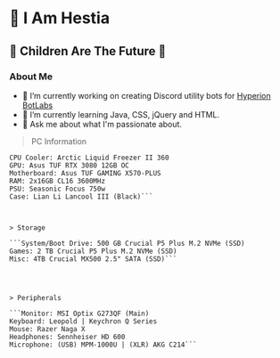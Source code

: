 # 🍷 I Am Hestia
## 🫶 Children Are The Future 🫶

### About Me
- 🔭 I’m currently working on creating Discord utility bots for [Hyperion BotLabs](https://github.com/Hyperion-Bot-Labs)
- 🌱 I’m currently learning Java, CSS, jQuery and HTML.
- 💬 Ask me about what I'm passionate about.

> PC Information

```CPU: AMD Ryzen 7 5800X
CPU Cooler: Arctic Liquid Freezer II 360
GPU: Asus TUF RTX 3080 12GB OC
Motherboard: Asus TUF GAMING X570-PLUS
RAM: 2x16GB CL16 3600MHz
PSU: Seasonic Focus 750w
Case: Lian Li Lancool III (Black)```



> Storage

```System/Boot Drive: 500 GB Crucial P5 Plus M.2 NVMe (SSD)
Games: 2 TB Crucial P5 Plus M.2 NVMe (SSD)
Misc: 4TB Crucial MX500 2.5" SATA (SSD)```




> Peripherals

```Monitor: MSI Optix G273QF (Main)
Keyboard: Leopold | Keychron Q Series
Mouse: Razer Naga X
Headphones: Sennheiser HD 600
Microphone: (USB) MPM-1000U | (XLR) AKG C214```
